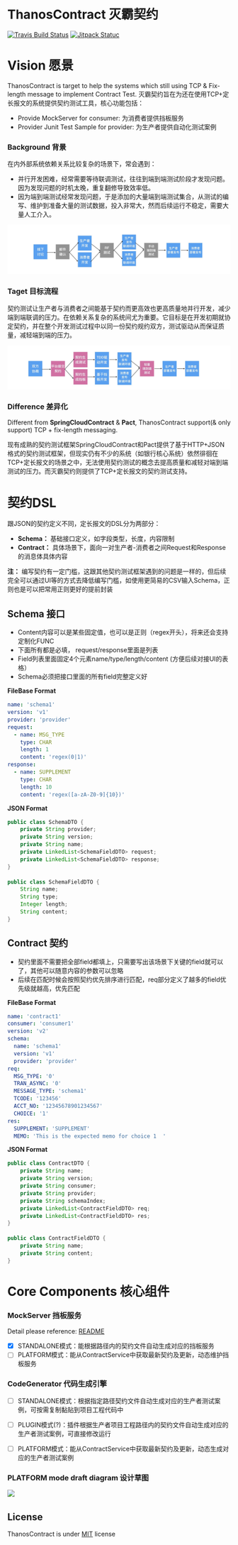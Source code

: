 # ThanosContract 灭霸契约

[![Travis Build Status](https://travis-ci.org/abigail830/ThanosContract.svg?branch=master)](https://travis-ci.org/abigail830/ThanosContract)
[![Jitpack Statuc](https://jitpack.io/v/abigail830/thanoscontract.svg)](https://jitpack.io/#abigail830/thanoscontract)

# Vision 愿景

ThanosContract is target to help the systems which still using TCP & Fix-length message to implement Contract Test. 灭霸契约旨在为还在使用TCP+定长报文的系统提供契约测试工具，核心功能包括：

* Provide MockServer for consumer: 为消费者提供挡板服务
* Provider Junit Test Sample for provider: 为生产者提供自动化测试案例

### Background 背景
在内外部系统依赖关系比较复杂的场景下，常会遇到：
* 并行开发困难，经常需要等待联调测试，往往到端到端测试阶段才发现问题。因为发现问题的时机太晚，重复翻修导致效率低。
* 因为端到端测试经常发现问题，于是添加的大量端到端测试集合，从测试的编写、维护到准备大量的测试数据，投入非常大，然而后续运行不稳定，需要大量人工介入。

![常见流程](background.jpg "常见流程")


### Taget 目标流程

契约测试让生产者与消费者之间能基于契约而更高效也更高质量地并行开发，减少端到端联调的压力。在依赖关系复杂的系统间尤为重要。它目标是在开发初期就协定契约，并在整个开发测试过程中以同一份契约规约双方，测试驱动从而保证质量，减轻端到端的压力。

![目标流程](target.jpg "目标流程")


### Difference 差异化
Different from **SpringCloudContract** & **Pact**, ThanosContract support(& only support) TCP + fix-length messaging.

现有成熟的契约测试框架SpringCloudContract和Pact提供了基于HTTP+JSON格式的契约测试框架，但现实仍有不少的系统（如银行核心系统）依然徘徊在TCP+定长报文的场景之中，无法使用契约测试的概念去提高质量和减轻对端到端测试的压力。而灭霸契约则提供了TCP+定长报文的契约测试支持。

# 契约DSL

跟JSON的契约定义不同，定长报文的DSL分为两部分：
* **Schema：** 基础接口定义，如字段类型，长度，内容限制
* **Contract：** 具体场景下，面向一对生产者-消费者之间Request和Response的消息体具体内容

**注：** 编写契约有一定门槛，这跟其他契约测试框架遇到的问题是一样的，但后续完全可以通过UI等的方式去降低编写门槛，如使用更简易的CSV输入Schema，正则也是可以把常用正则更好的提前封装

## Schema 接口
* Content内容可以是某些固定值，也可以是正则（regex开头），将来还会支持定制化FUNC
* 下面所有都是必填， request/response里面是列表
* Field列表里面固定4个元素name/type/length/content (方便后续对接UI的表格）
* Schema必须把接口里面的所有field完整定义好

**FileBase Format**
``` yaml
name: 'schema1'
version: 'v1'
provider: 'provider'
request:
  - name: MSG_TYPE
    type: CHAR
    length: 1
    content: 'regex(0|1)'
response:
  - name: SUPPLEMENT
    type: CHAR
    length: 10
    content: 'regex([a-zA-Z0-9]{10})'
```
**JSON Format**
``` Java
public class SchemaDTO {
    private String provider;
    private String version;
    private String name;
    private LinkedList<SchemaFieldDTO> request;
    private LinkedList<SchemaFieldDTO> response;
}

public class SchemaFieldDTO {
    String name;
    String type;
    Integer length;
    String content;
}
```

## Contract 契约

* 契约里面不需要把全部field都填上，只需要写出该场景下关键的field就可以了，其他可以随意内容的参数可以忽略
* 后续在匹配时候会按照契约优先排序进行匹配，req部分定义了越多的field优先级就越高，优先匹配

**FileBase Format**
``` yaml
name: 'contract1'
consumer: 'consumer1'
version: 'v2'
schema:
  name: 'schema1'
  version: 'v1'
  provider: 'provider'
req:
  MSG_TYPE: '0'
  TRAN_ASYNC: '0'
  MESSAGE_TYPE: 'schema1'
  TCODE: '123456'
  ACCT_NO: '12345678901234567'
  CHOICE: '1'
res:
  SUPPLEMENT: 'SUPPLEMENT'
  MEMO: 'This is the expected memo for choice 1  '
```

**JSON Format**
``` Java
public class ContractDTO {
    private String name;
    private String version;
    private String consumer;
    private String provider;
    private String schemaIndex;
    private LinkedList<ContractFieldDTO> req;
    private LinkedList<ContractFieldDTO> res;
}

public class ContractFieldDTO {
    private String name;
    private String content;
}
```


# Core Components 核心组件

### MockServer 挡板服务
Detail please reference: [README](MockServer/README.md)
* [x] STANDALONE模式：能根据路径内的契约文件自动生成对应的挡板服务
* [ ] PLATFORM模式：能从ContractService中获取最新契约及更新，动态维护挡板服务

### CodeGenerator 代码生成引擎
* [ ] STANDALONE模式：根据指定路径契约文件自动生成对应的生产者测试案例，可按需复制黏贴到项目工程代码中
* [ ] PLUGIN模式(?)：插件根据生产者项目工程路径内的契约文件自动生成对应的生产者测试案例，可直接修改运行
* [ ] PLATFORM模式：能从ContractService中获取最新契约及更新，动态生成对应的生产者测试案例


### PLATFORM mode draft diagram 设计草图
<img src="https://plantuml-server.kkeisuke.app/svg/ZLFDZjem4BxxAQOSAbRgagwqfvwsZQfjLuL56r2FQ716nAfZH_O4XAg-UyU19G5QjRxOutn_aqaU8cFWjhQGtwy-Mwh9SLHlZDEsBQaD5Yhc9dx8ie2xoSPmrQxRI45xnmATQ5zdBqPZAFtCK4Cso-zlvnOTBwVVia2MC59sT_jUxbUvaD0u2fD679MQKuZUZPFUEnWjPHl9BgZOrl88ti8y-AqfvJowKUf47tE5piVbLq4lZiV4dE9-JV2nCO_8jCCzO8GTMIladfkI1zHSKDWQJGV3uKrIUi8j7XIDOtYbf4HHLrHZbwVOHwPwzScthiIm7-kxKvxEJZFaFj3e1dugaDLdgBt-aTowlgUdujgv1m9gxKDft0ROdnA9jgmBTUrBUYGv8VlGzJUeXnx7IuAdrXc60kl6qj-Cr2-bNiWUfpMOm9V5Ojwf5i-pz5fwq5cRYxn3RGt24Pc0lSxrN2w4B-7dJLw3LpCocshjXv_BMQ8_1RzASSRuJkj2Qk94ym6UkPAf7Q8DWV_LoqK7_-Ie1tAb_3U_0G00.svg" width="550" >


## License
ThanosContract is under [MIT](LICENSE) license

